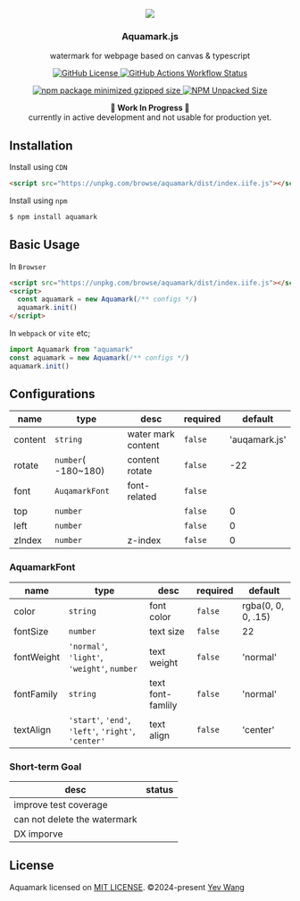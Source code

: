 <p align="center">
  <img src="https://github.com/wangyewei/aquamark/assets/49926816/7c4909f5-1aad-4ec4-94a2-3e6f8bc5e3c7" />
  <br />

  <h3 align="center">Aquamark.js</h3>
  <p align="center">watermark for webpage based on canvas & typescript</p>
<p>

<p align="center">
  <a href="https://github.com/wangyewei/aquamark/blob/main/LICENSE">
    <img alt="GitHub License" src="https://img.shields.io/github/license/wangyewei/aquamark">
  </a>
  <a href="https://github.com/wangyewei/aquamark/actions">
    <img alt="GitHub Actions Workflow Status" src="https://img.shields.io/github/actions/workflow/status/wangyewei/aquamark/.github%2Fworkflows%2Fci.yml?label=ci">
  </a>
</p>
<p align="center">
  <a href="https://www.npmjs.com/package/aquamark">
    <img alt="npm package minimized gzipped size" src="https://img.shields.io/bundlejs/size/aquamark">
  </a>
  <a href="https://www.npmjs.com/package/aquamark">
    <img alt="NPM Unpacked Size" src="https://img.shields.io/npm/unpacked-size/aquamark">
  </a>
</p>

<p align="center">
  <b>🚧 Work In Progress 🚧</b><br/>
  currently in active development and not usable for production yet.
</p>

## Installation

Install using `CDN`

```html
<script src="https://unpkg.com/browse/aquamark/dist/index.iife.js"></script>
```

Install using `npm`

```sh
$ npm install aquamark
```

## Basic Usage

In `Browser`

```html
<script src="https://unpkg.com/browse/aquamark/dist/index.iife.js"></script>
<script>
  const aquamark = new Aquamark(/** configs */)
  aquamark.init()
</script>
```

In `webpack` or `vite` etc;

```typescript
import Aquamark from "aquamark"
const aquamark = new Aquamark(/** configs */)
aquamark.init()
```

## Configurations

| name    | type                | desc               | required | default       |
| ------- | ------------------- | ------------------ | -------- | ------------- |
| content | `string`            | water mark content | `false`  | 'auqamark.js' |
| rotate  | `number`( -180~180) | content rotate     | `false`  | -22           |
| font    | `AuqamarkFont`      | font-related       | `false`  |               |
| top     | `number`            |                    | `false`  | 0             |
| left    | `number`            |                    | `false`  | 0             |
| zIndex  | `number`            | z-index            | `false`  | 0             |

### AquamarkFont

| name       | type                                                | desc              | required | default            |
| ---------- | --------------------------------------------------- | ----------------- | -------- | ------------------ |
| color      | `string`                                            | font color        | `false`  | rgba(0, 0, 0, .15) |
| fontSize   | `number`                                            | text size         | `false`  | 22                 |
| fontWeight | `'normal'`, `'light'`, `'weight'`, `number`         | text weight       | `false`  | 'normal'           |
| fontFamily | `string`                                            | text font-famlily | `false`  | 'normal'           |
| textAlign  | `'start'`, `'end'`, `'left'`, `'right'`, `'center'` | text align        | `false`  | 'center'           |

### Short-term Goal

| desc                         | status |
| ---------------------------- | ------ |
| improve test coverage        |        |
| can not delete the watermark |        |
| DX imporve                   |        |

## License

Aquamark licensed on [MIT LICENSE](./LICENSE). &copy;2024-present [Yev Wang](https://yev.wang)
